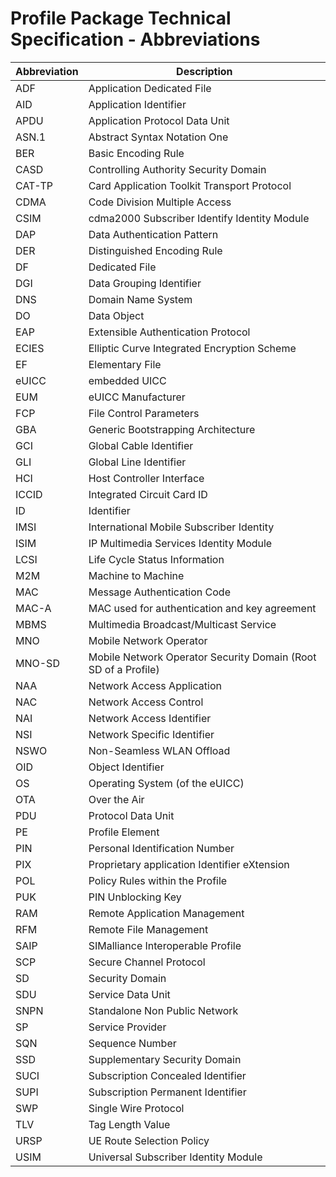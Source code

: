 # Profile Package Technical Specification - Abbreviations

| Abbreviation | Description |
| --- | --- |
| ADF | Application Dedicated File |
| AID | Application Identifier |
| APDU | Application Protocol Data Unit |
| ASN.1 | Abstract Syntax Notation One |
| BER | Basic Encoding Rule |
| CASD | Controlling Authority Security Domain |
| CAT-TP | Card Application Toolkit Transport Protocol |
| CDMA | Code Division Multiple Access |
| CSIM | cdma2000 Subscriber Identify Identity Module |
| DAP | Data Authentication Pattern |
| DER | Distinguished Encoding Rule |
| DF | Dedicated File |
| DGI | Data Grouping Identifier |
| DNS | Domain Name System |
| DO | Data Object |
| EAP | Extensible Authentication Protocol |
| ECIES | Elliptic Curve Integrated Encryption Scheme |
| EF | Elementary File |
| eUICC | embedded UICC |
| EUM | eUICC Manufacturer |
| FCP | File Control Parameters |
| GBA | Generic Bootstrapping Architecture |
| GCI | Global Cable Identifier |
| GLI | Global Line Identifier |
| HCI | Host Controller Interface |
| ICCID | Integrated Circuit Card ID |
| ID | Identifier |
| IMSI | International Mobile Subscriber Identity |
| ISIM | IP Multimedia Services Identity Module |
| LCSI | Life Cycle Status Information |
| M2M | Machine to Machine |
| MAC | Message Authentication Code |
| MAC-A | MAC used for authentication and key agreement |
| MBMS | Multimedia Broadcast/Multicast Service |
| MNO | Mobile Network Operator |
| MNO-SD | Mobile Network Operator Security Domain (Root SD of a Profile) |
| NAA | Network Access Application |
| NAC | Network Access Control |
| NAI | Network Access Identifier |
| NSI | Network Specific Identifier |
| NSWO | Non-Seamless WLAN Offload |
| OID | Object Identifier |
| OS | Operating System (of the eUICC) |
| OTA | Over the Air |
| PDU | Protocol Data Unit |
| PE | Profile Element |
| PIN | Personal Identification Number |
| PIX | Proprietary application Identifier eXtension |
| POL | Policy Rules within the Profile |
| PUK | PIN Unblocking Key |
| RAM | Remote Application Management |
| RFM | Remote File Management |
| SAIP | SIMalliance Interoperable Profile |
| SCP | Secure Channel Protocol |
| SD | Security Domain |
| SDU | Service Data Unit |
| SNPN | Standalone Non Public Network |
| SP | Service Provider |
| SQN | Sequence Number |
| SSD | Supplementary Security Domain |
| SUCI | Subscription Concealed Identifier |
| SUPI | Subscription Permanent Identifier |
| SWP | Single Wire Protocol |
| TLV | Tag Length Value |
| URSP | UE Route Selection Policy |
| USIM | Universal Subscriber Identity Module |
